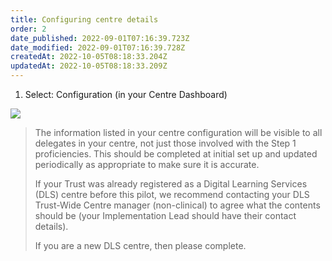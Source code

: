 ```yaml
---
title: Configuring centre details
order: 2
date_published: 2022-09-01T07:16:39.723Z
date_modified: 2022-09-01T07:16:39.728Z
createdAt: 2022-10-05T08:18:33.204Z
updatedAt: 2022-10-05T08:18:33.209Z
---
```

1. Select: Configuration (in your Centre Dashboard)​

![](/img/ad-2-02-Config.jpg)

> The information listed in your centre configuration will be visible to all delegates in your centre, not just those involved with the Step 1 proficiencies. This should be completed at initial set up and updated periodically as appropriate to make sure it is accurate.​
>
> If your Trust was already registered as a Digital Learning Services (DLS) centre before this pilot, we recommend contacting your DLS Trust-Wide Centre manager (non-clinical) to agree what the contents should be (your Implementation Lead should have their contact details).​
>
> If you are a new DLS centre, then please complete.